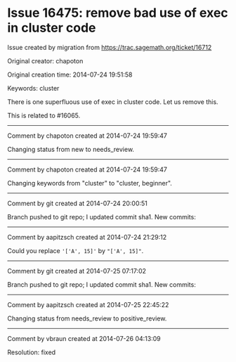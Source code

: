 # Issue 16475: remove bad use of exec in cluster code

Issue created by migration from https://trac.sagemath.org/ticket/16712

Original creator: chapoton

Original creation time: 2014-07-24 19:51:58

Keywords: cluster

There is one superfluous use of exec in cluster code. Let us remove this.

This is related to #16065.


---

Comment by chapoton created at 2014-07-24 19:59:47

Changing status from new to needs_review.


---

Comment by chapoton created at 2014-07-24 19:59:47

Changing keywords from "cluster" to "cluster, beginner".


---

Comment by git created at 2014-07-24 20:00:51

Branch pushed to git repo; I updated commit sha1. New commits:


---

Comment by aapitzsch created at 2014-07-24 21:29:12

Could you replace `'['A', 15]'` by `"['A', 15]"`.


---

Comment by git created at 2014-07-25 07:17:02

Branch pushed to git repo; I updated commit sha1. New commits:


---

Comment by aapitzsch created at 2014-07-25 22:45:22

Changing status from needs_review to positive_review.


---

Comment by vbraun created at 2014-07-26 04:13:09

Resolution: fixed
